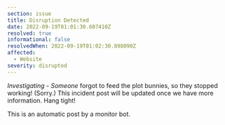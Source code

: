 ```yaml
---
section: issue
title: Disruption Detected
date: 2022-09-19T01:01:30.607410Z
resolved: true
informational: false
resolvedWhen: 2022-09-19T01:02:30.898090Z
affected:
  - Website
severity: disrupted
---
```

*Investigating* - _Someone_ forgot to feed the plot bunnies, so they stopped working! (Sorry.) This incident post will be updated once we have more information. Hang tight!

This is an automatic post by a monitor bot.
        